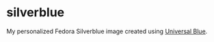 # silverblue

My personalized Fedora Silverblue image created using [Universal Blue](https://universal-blue.org/).
